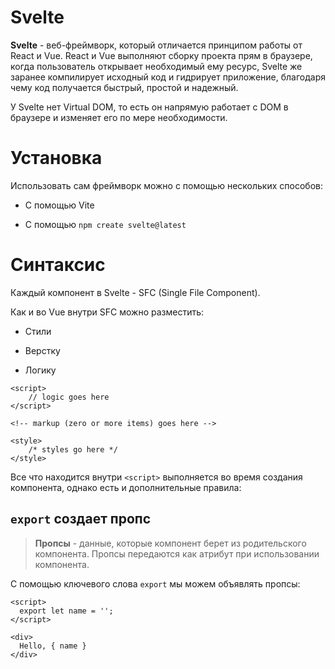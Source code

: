 # Svelte

**Svelte** - веб-фреймворк, который отличается принципом работы от React и Vue. React и Vue выполняют сборку проекта прям в браузере, когда пользователь открывает необходимый ему ресурс, Svelte же заранее компилирует исходный код и гидрирует приложение, благодаря чему код получается быстрый, простой и надежный.

У Svelte нет Virtual DOM, то есть он напрямую работает с DOM в браузере и изменяет его по мере необходимости.

# Установка

Использовать сам фреймворк можно с помощью нескольких способов:

- С помощью Vite
  
- С помощью `npm create svelte@latest`
  

# Синтаксис

Каждый компонент в Svelte - SFC (Single File Component).

Как и во Vue внутри SFC можно разместить:

- Стили
  
- Верстку
  
- Логику
  

```svelte
<script>
	// logic goes here
</script>

<!-- markup (zero or more items) goes here -->

<style>
	/* styles go here */
</style>
```

Все что находится внутри `<script>` выполняется во время создания компонента, однако есть и дополнительные правила:

## `export` создает пропс

> **Пропсы** - данные, которые компонент берет из родительского компонента. Пропсы передаются как атрибут при использовании компонента.

С помощью ключевого слова `export` мы можем объявлять пропсы:

```svelte
<script>
  export let name = '';
</script>

<div>
  Hello, { name }
</div>
```